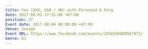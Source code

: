 ```yaml
---
title: Yao (XXX, USA / HK) with Paranoid & Ferg
date: 2017-08-01 17:51:00 +07:00
position: 27
Event date: 2017-08-04 00:00:00 +07:00
Venue: Savage
Event URL: https://www.facebook.com/events/1916936088567971/
Genre: DJ
---
```



